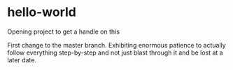 # hello-world
Opening project to get a handle on this

First change to the master branch. Exhibiting enormous patience to actually follow everything step-by-step and not just blast through it and be lost at a later date.
